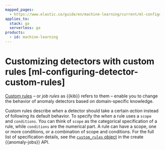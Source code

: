 ```yaml
---
mapped_pages:
  - https://www.elastic.co/guide/en/machine-learning/current/ml-configuring-detector-custom-rules.html
applies_to:
  stack: ga
  serverless: ga
products:
  - id: machine-learning
---
```


# Customizing detectors with custom rules [ml-configuring-detector-custom-rules]

[Custom rules](ml-ad-run-jobs.md#ml-ad-rules) – or *job rules* as {{kib}} refers to them – enable you to change the behavior of anomaly detectors based on domain-specific knowledge.

Custom rules describe *when* a detector should take a certain *action* instead of following its default behavior. To specify the *when* a rule uses a `scope` and `conditions`. You can think of `scope` as the categorical specification of a rule, while `conditions` are the numerical part. A rule can have a scope, one or more conditions, or a combination of scope and conditions. For the full list of specification details, see the [`custom_rules` object](https://www.elastic.co/docs/api/doc/elasticsearch/operation/operation-ml-put-job) in the create {{anomaly-jobs}} API.
